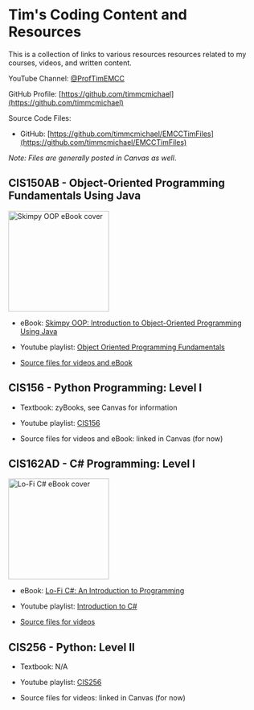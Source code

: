 # Tim's Coding Content and Resources

This is a collection of links to various resources resources related to my courses, videos, and written content. 

YouTube Channel: [@ProfTimEMCC](https://www.youtube.com/@ProfTimEMCC)

GitHub Profile: [https://github.com/timmcmichael](https://github.com/timmcmichael)

Source Code Files:
* GitHub: [https://github.com/timmcmichael/EMCCTimFiles](https://github.com/timmcmichael/EMCCTimFiles)

_Note: Files are generally posted in Canvas as well_.


## CIS150AB - Object-Oriented Programming Fundamentals Using Java

<!-- ![Skimpy OOP eBook cover](Skimpy_OOP_Cover.png) -->

<a href="https://timmcmichael.github.io/skimpy-oop">
  <img src="https://timmcmichael.github.io/skimpy-oop/images/Skimpy_OOP_Cover2.png" alt="Skimpy OOP eBook cover" width="200"/>
</a>

- eBook: [Skimpy OOP: Introduction to Object-Oriented Programming Using Java](http://timmcmichael.github.io/skimpy-oop/)

- Youtube playlist: [Object Oriented Programming Fundamentals](https://www.youtube.com/playlist?list=PL_Lc2HVYD16Y-vLXkIgggjYrSdF5DEFnU)

- [Source files for videos and eBook](https://github.com/timmcmichael/EMCCTimFiles/tree/main/OOP%20with%20Java%20(CIS150AB))


## CIS156 - Python Programming: Level I
- Textbook: zyBooks, see Canvas for information

- Youtube playlist: [CIS156](https://www.youtube.com/playlist?list=PL7yAQImwCColDsNdnMgjxG3VBZHo-Yj2g)

- Source files for videos and eBook: linked in Canvas (for now)

## CIS162AD - C# Programming: Level I
<a href="https://timmcmichael.github.io/lofi-csharp">
  <img src="https://timmcmichael.github.io/lofi-csharp/images/LoFi_CSharp_Cover.png" alt="Lo-Fi C# eBook cover" width="200"/>
</a>

- eBook: [Lo-Fi C#: An Introduction to Programming](http://timmcmichael.github.io/lofi-csharp/)

- Youtube playlist: [Introduction to C#](https://www.youtube.com/playlist?list=PL_Lc2HVYD16ZaC1Qy_VcOHCNzT1y8hHJP)

- [Source files for videos](https://github.com/timmcmichael/EMCCTimFiles/tree/main/Intro%20to%20C-Sharp%20(CIS162AD))

## CIS256 - Python: Level II
- Textbook: N/A

- Youtube playlist: [CIS256](https://www.youtube.com/playlist?list=PL7yAQImwCCokO6ntqpfBrKF7GSFmlmaCi)

- Source files for videos: linked in Canvas (for now)


<!-- For -->
